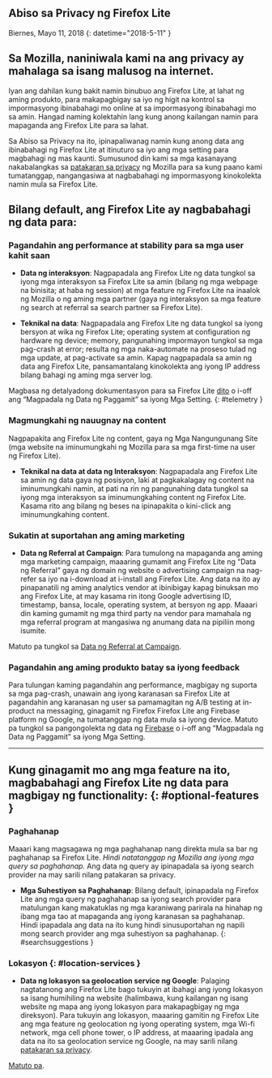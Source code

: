 ## <span class="privacy-header-firefox-lite">Abiso sa Privacy ng</span> <span class="privacy-header-policy">Firefox Lite</span>

Biernes, Mayo 11, 2018
{: datetime="2018-5-11" }

## Sa Mozilla, naniniwala kami na ang privacy ay mahalaga sa isang malusog na internet.

Iyan ang dahilan kung bakit namin binubuo ang Firefox Lite, at lahat ng aming produkto, para makapagbigay sa iyo ng higit na kontrol sa impormasyong ibinabahagi mo online at sa impormasyong ibinabahagi mo sa amin. Hangad naming kolektahin lang kung anong kailangan namin para mapaganda ang Firefox Lite para sa lahat.

Sa Abiso sa Privacy na ito, ipinapaliwanag namin kung anong data ang ibinabahagi ng Firefox Lite at itinuturo sa iyo ang mga setting para magbahagi ng mas kaunti. Sumusunod din kami sa mga kasanayang nakabalangkas sa [patakaran sa privacy](https://www.mozilla.org/privacy/) ng Mozilla para sa kung paano kami tumatanggap, nangangasiwa at nagbabahagi ng impormasyong kinokolekta namin mula sa Firefox Lite.

## Bilang default, ang Firefox Lite ay nagbabahagi ng data para:

### Pagandahin ang performance at stability para sa mga user kahit saan

* __Data ng interaksyon__: Nagpapadala ang Firefox Lite ng data tungkol sa iyong mga interaksyon sa Firefox Lite sa amin (bilang ng mga webpage na binisita; at haba ng session) at mga feature ng Firefox Lite na inaalok ng Mozilla o ng aming mga partner (gaya ng interaksyon sa mga feature ng search at referral sa search partner sa Firefox Lite).

* __Teknikal na data__: Nagpapadala ang Firefox Lite ng data tungkol sa iyong bersyon at wika ng Firefox Lite; operating system at configuration ng hardware ng device; memory, pangunahing impormayon tungkol sa mga pag-crash at error; resulta ng mga naka-automate na proseso tulad ng mga update, at pag-activate sa amin. Kapag nagpapadala sa amin ng data ang Firefox Lite, pansamantalang kinokolekta ang iyong IP address bilang bahagi ng aming mga server log.

Magbasa ng detalyadong dokumentasyon para sa Firefox Lite [dito](https://github.com/mozilla-tw/Rocket/wiki/Telemetry) o i-off ang “Magpadala ng Data ng Paggamit” sa iyong Mga Setting.
{: #telemetry }

### Magmungkahi ng nauugnay na content

Nagpapakita ang Firefox Lite ng content, gaya ng Mga Nangungunang Site (mga website na iminumungkahi ng Mozilla para sa mga first-time na user ng Firefox Lite).

* __Teknikal na data at data ng Interaksyon__: Nagpapadala ang Firefox Lite sa amin ng data gaya ng posisyon, laki at pagkakalagay ng content na iminumungkahi namin, at pati na rin ng pangunahing data tungkol sa iyong mga interaksyon sa iminumungkahing content ng Firefox Lite. Kasama rito ang bilang ng beses na ipinapakita o kini-click ang iminumungkahing content.

### Sukatin at suportahan ang aming marketing

* __Data ng Referral at Campaign__: Para tumulong na mapaganda ang aming mga marketing campaign, maaaring gumamit ang Firefox Lite ng “Data ng Referral” gaya ng domain ng website o advertising campaign na nag-refer sa iyo na i-download at i-install ang Firefox Lite. Ang data na ito ay pinapanatili ng aming analytics vendor at ibinibigay kapag binuksan mo ang Firefox Lite, at may kasama rin itong Google advertising ID, timestamp, bansa, locale, operating system, at bersyon ng app. Maaari din kaming gumamit ng mga third party na vendor para mamahala ng mga referral program at mangasiwa ng anumang data na pipiliin mong isumite.

Matuto pa tungkol sa [Data ng Referral at Campaign](https://github.com/mozilla-tw/Rocket/wiki/Telemetry#install-campaign-tracking). 

### Pagandahin ang aming produkto batay sa iyong feedback

Para tulungan kaming pagandahin ang performance, magbigay ng suporta sa mga pag-crash, unawain ang iyong karanasan sa Firefox Lite at pagandahin ang karanasan ng user sa pamamagitan ng A/B testing at in-product na messaging, ginagamit ng Firefox Firefox Lite ang Firebase platform ng Google, na tumatanggap ng data mula sa iyong device. Matuto pa tungkol sa pangongolekta ng data ng [Firebase](https://support.google.com/firebase/answer/6318039?hl=en) o i-off ang “Magpadala ng Data ng Paggamit” sa iyong Mga Setting. 

---

## Kung ginagamit mo ang mga feature na ito, magbabahagi ang Firefox Lite ng data para magbigay ng functionality: {: #optional-features }

### Paghahanap

Maaari kang magsagawa ng mga paghahanap nang direkta mula sa bar ng paghahanap sa Firefox Lite. _Hindi natatanggap ng Mozilla ang iyong mga query sa paghahanap._ Ang data ng query ay ipinapadala sa iyong search provider na may sarili nilang patakaran sa privacy.

* __Mga Suhestiyon sa Paghahanap__: Bilang default, ipinapadala ng Firefox Lite ang mga query ng paghahanap sa iyong search provider para matulungan kang makatuklas ng mga karaniwang parirala na hinahap ng ibang mga tao at mapaganda ang iyong karanasan sa paghahanap. Hindi ipapadala ang data na ito kung hindi sinusuportahan ng napili mong search provider ang mga suhestiyon sa paghahanap.
{: #searchsuggestions }
    
### Lokasyon {: #location-services }

* __Data ng lokasyon sa geolocation service ng Google__: Palaging nagtatanong ang Firefox Lite bago tukuyin at ibahagi ang iyong lokasyon sa isang humihiling na website (halimbawa, kung kailangan ng isang website ng mapa ang iyong lokasyon para makapagbigay ng mga direksyon). Para tukuyin ang lokasyon, maaaring gamitin ng Firefox Lite ang mga feature ng geolocation ng iyong operating system, mga Wi-fi network, mga cell phone tower, o IP address, at maaaring ipadala ang data na ito sa geolocation service ng Google, na may sarili nilang [patakaran sa privacy](https://www.google.com/privacy/lsf.html).

[Matuto pa](https://www.mozilla.org/firefox/geolocation/).
